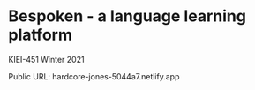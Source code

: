 # Bespoken - a language learning platform

KIEI-451 Winter 2021

Public URL: hardcore-jones-5044a7.netlify.app
